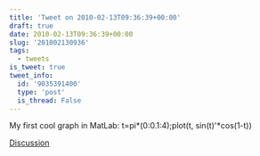 ```yaml
---
title: 'Tweet on 2010-02-13T09:36:39+00:00'
draft: true
date: 2010-02-13T09:36:39+00:00
slug: '201002130936'
tags:
  - tweets
is_tweet: true
tweet_info:
  id: '9035391400'
  type: 'post'
  is_thread: False
---
```




My first cool graph in MatLab: t=pi*(0:0.1:4);plot(t, sin(t)'*cos(1-t))

[Discussion](https://x.com/sytelus/status/9035391400)
